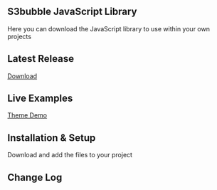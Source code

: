 ## S3bubble JavaScript Library

Here you can download the JavaScript library to use within your own projects

## Latest Release

[Download](https://github.com/s3bubble/Streamium-Netflix-Theme/releases)

## Live Examples

[Theme Demo](https://s3bubble.com/documentation)

## Installation & Setup

Download and add the files to your project

## Change Log
